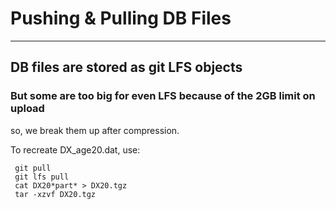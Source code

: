 # Pushing & Pulling DB Files
---

## DB files are stored as git LFS objects

### But some are too big for even LFS because of the 2GB limit on upload

so, we break them up after compression.

To recreate DX_age20.dat, use:

```
 git pull
 git lfs pull
 cat DX20*part* > DX20.tgz
 tar -xzvf DX20.tgz
```